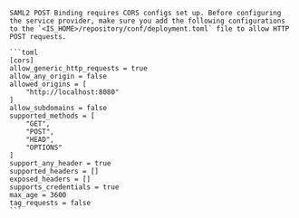     SAML2 POST Binding requires CORS configs set up. Before configuring the service provider, make sure you add the following configurations to the `<IS_HOME>/repository/conf/deployment.toml` file to allow HTTP POST requests. 

    ```toml
    [cors]
    allow_generic_http_requests = true
    allow_any_origin = false
    allowed_origins = [
        "http://localhost:8080"
    ]
    allow_subdomains = false
    supported_methods = [
        "GET",
        "POST",
        "HEAD",
        "OPTIONS"
    ]
    support_any_header = true
    supported_headers = []
    exposed_headers = []
    supports_credentials = true
    max_age = 3600
    tag_requests = false
    ```